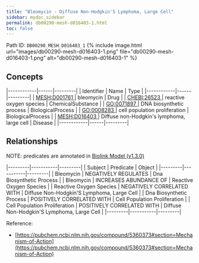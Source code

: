 ```yaml
---
title: "Bleomycin - Diffuse Non-Hodgkin'S Lymphoma, Large Cell"
sidebar: mydoc_sidebar
permalink: db00290-mesh-d016403-1.html
toc: false 
---
```



Path ID: `DB00290_MESH_D016403_1`
{% include image.html url="images/db00290-mesh-d016403-1.png" file="db00290-mesh-d016403-1.png" alt="db00290-mesh-d016403-1" %}

## Concepts

|------------|------|---------|
| Identifier | Name | Type    |
|------------|------|---------|
| <a href="https://identifiers.org/MESH:D001761">MESH:D001761 </a> | bleomycin | Drug |
| <a href="https://identifiers.org/CHEBI:26523">CHEBI:26523 </a> | reactive oxygen species | ChemicalSubstance |
| <a href="https://identifiers.org/GO:0071897">GO:0071897 </a> | DNA biosynthetic process | BiologicalProcess |
| <a href="https://identifiers.org/GO:0008283">GO:0008283 </a> | cell population proliferation | BiologicalProcess |
| <a href="https://identifiers.org/MESH:D016403">MESH:D016403 </a> | Diffuse non-Hodgkin's lymphoma, large cell | Disease |
|------------|------|---------|

## Relationships


NOTE: predicates are annotated in <a href="https://github.com/biolink/biolink-model/releases/tag/v1.3.0">Biolink Model (v1.3.0)</a>

|---------|-----------|---------|
| Subject | Predicate | Object  |
|---------|-----------|---------|
| Bleomycin | NEGATIVELY REGULATES | Dna Biosynthetic Process |
| Bleomycin | INCREASES ABUNDANCE OF | Reactive Oxygen Species |
| Reactive Oxygen Species | NEGATIVELY CORRELATED WITH | Diffuse Non-Hodgkin'S Lymphoma, Large Cell |
| Dna Biosynthetic Process | POSITIVELY CORRELATED WITH | Cell Population Proliferation |
| Cell Population Proliferation | POSITIVELY CORRELATED WITH | Diffuse Non-Hodgkin'S Lymphoma, Large Cell |
|---------|-----------|---------|

Reference: 
  - [https://pubchem.ncbi.nlm.nih.gov/compound/5360373#section=Mechanism-of-Action](https://pubchem.ncbi.nlm.nih.gov/compound/5360373#section=Mechanism-of-Action)
